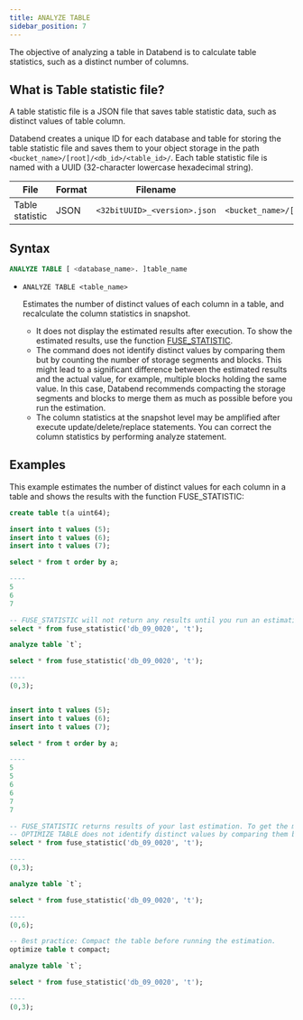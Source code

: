 ```yaml
---
title: ANALYZE TABLE
sidebar_position: 7
---
```


The objective of analyzing a table in Databend is to calculate table statistics, such as a distinct number of columns.

## What is Table statistic file?

A table statistic file is a JSON file that saves table statistic data, such as distinct values of table column.

Databend creates a unique ID for each database and table for storing the table statistic file and saves them to your object storage in the path `<bucket_name>/[root]/<db_id>/<table_id>/`. Each table statistic file is named with a UUID (32-character lowercase hexadecimal string).

| File            | Format | Filename                     | Storage Folder                                 |
|-----------------|--------|------------------------------|------------------------------------------------|
| Table statistic | JSON   | `<32bitUUID>_<version>.json` | `<bucket_name>/[root]/<db_id>/<table_id>/_ts/` |

## Syntax
```sql
ANALYZE TABLE [ <database_name>. ]table_name
```

- `ANALYZE TABLE <table_name>`

    Estimates the number of distinct values of each column in a table, and recalculate the column statistics in snapshot.

    - It does not display the estimated results after execution. To show the estimated results, use the function [FUSE_STATISTIC](../../../20-sql-functions/16-system-functions/fuse_statistic.md).
    - The command does not identify distinct values by comparing them but by counting the number of storage segments and blocks. This might lead to a significant difference between the estimated results and the actual value, for example, multiple blocks holding the same value. In this case, Databend recommends compacting the storage segments and blocks to merge them as much as possible before you run the estimation.
    - The column statistics at the snapshot level may be amplified after execute update/delete/replace statements. You can correct the column statistics by performing analyze statement.

## Examples

This example estimates the number of distinct values for each column in a table and shows the results with the function FUSE_STATISTIC:

```sql
create table t(a uint64);

insert into t values (5);
insert into t values (6);
insert into t values (7);

select * from t order by a;

----
5
6
7

-- FUSE_STATISTIC will not return any results until you run an estimation with OPTIMIZE TABLE.
select * from fuse_statistic('db_09_0020', 't');

analyze table `t`;

select * from fuse_statistic('db_09_0020', 't');

----
(0,3);


insert into t values (5);
insert into t values (6);
insert into t values (7);

select * from t order by a;

----
5
5
6
6
7
7

-- FUSE_STATISTIC returns results of your last estimation. To get the most recent estimated values, run the estimation again.
-- OPTIMIZE TABLE does not identify distinct values by comparing them but by counting the number of storage segments and blocks.
select * from fuse_statistic('db_09_0020', 't');

----
(0,3);

analyze table `t`;

select * from fuse_statistic('db_09_0020', 't');

----
(0,6);

-- Best practice: Compact the table before running the estimation.
optimize table t compact;

analyze table `t`;

select * from fuse_statistic('db_09_0020', 't');

----
(0,3);
```